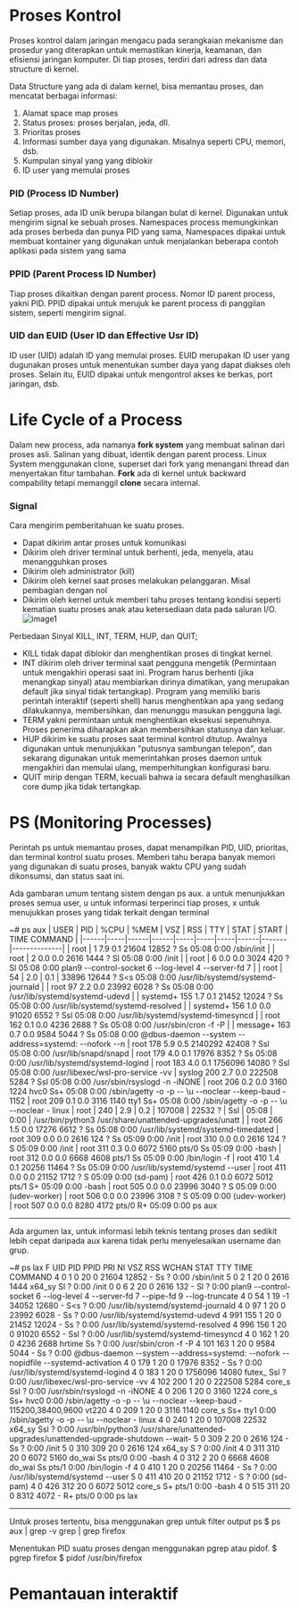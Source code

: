 # Proses Kontrol

Proses kontrol dalam jaringan mengacu pada serangkaian mekanisme dan prosedur yang diterapkan untuk memastikan kinerja, keamanan, dan efisiensi jaringan komputer. Di tiap proses, terdiri dari adress dan data structure di kernel. 

Data Structure yang ada di dalam kernel, bisa memantau proses, dan mencatat berbagai informasi:
  1. Alamat space map proses
  2. Status proses: proses berjalan, jeda, dll.
  3. Prioritas proses
  4. Informasi sumber daya yang digunakan. Misalnya seperti CPU, memori, dsb.
  5. Kumpulan sinyal yang yang diblokir
  6. ID user yang memulai proses

### PID (Process ID Number)
Setiap proses, ada ID unik berupa bilangan bulat di kernel. Digunakan untuk mengirim signal ke sebuah proses.
Namespaces process memungkinkan ada proses berbeda dan punya PID yang sama, Namespaces dipakai untuk membuat kontainer yang digunakan untuk menjalankan beberapa contoh aplikasi pada sistem yang sama

### PPID (Parent Process ID Number)
Tiap proses dikaitkan dengan parent process. Nomor ID parent process, yakni PID. PPID dipakai untuk merujuk ke parent process di panggilan sistem, seperti mengirim signal.

### UID dan EUID (User ID dan Effective Usr ID)
ID user (UID) adalah ID yang memulai proses. EUID merupakan ID user yang dugunakan proses untuk menentukan sumber daya yang dapat diakses oleh proses. Selain itu, EUID dipakai untuk mengontrol akses ke berkas, port jaringan, dsb.

# Life Cycle of a Process
Dalam new process, ada namanya **fork system** yang membuat salinan dari proses asli. Salinan yang dibuat, identik dengan parent process. Linux System menggunakan clone, superset dari fork yang menangani thread dan menyertakan fitur tambahan. **Fork** ada di kernel untuk backward compability tetapi memanggil **clone** secara internal.

### Signal
Cara mengirim pemberitahuan ke suatu proses.
- Dapat dikirim antar proses untuk komunikasi
- Dikirim oleh driver terminal untuk berhenti, jeda, menyela, atau menangguhkan proses
- Dikirim oleh administrator (kill)
- Dikirim oleh kernel saat proses melakukan pelanggaran. Misal pembagian dengan nol
- Dikirim oleh kernel untuk memberi tahu proses tentang kondisi seperti kematian suatu proses anak atau ketersediaan data pada saluran I/O.
![image1](https://github.com/user-attachments/assets/5e31642f-c67c-48e9-a123-1798408f0d72)

Perbedaan Sinyal KILL, INT, TERM, HUP, dan QUIT;

- KILL tidak dapat diblokir dan menghentikan proses di tingkat kernel. 
- INT dikirim oleh driver terminal saat pengguna mengetik (Permintaan untuk mengakhiri operasi saat ini. Program harus berhenti (jika menangkap sinyal) atau membiarkan dirinya dimatikan, yang merupakan default jika sinyal tidak tertangkap). Program yang memiliki baris perintah interaktif (seperti shell) harus menghentikan apa yang sedang dilakukannya, membersihkan, dan menunggu masukan pengguna lagi.
- TERM yakni permintaan untuk menghentikan eksekusi sepenuhnya. Proses penerima diharapkan akan membersihkan statusnya dan keluar.
- HUP dikirim ke suatu proses saat terminal kontrol ditutup. Awalnya digunakan untuk menunjukkan "putusnya sambungan telepon", dan sekarang digunakan untuk memerintahkan proses daemon untuk mengakhiri dan memulai ulang, memperhitungkan konfigurasi baru. 
- QUIT mirip dengan TERM, kecuali bahwa ia secara default menghasilkan core dump jika tidak tertangkap.

# PS (Monitoring Processes)
Perintah ps untuk memantau proses, dapat menampilkan PID, UID, prioritas, dan terminal kontrol suatu proses. Memberi tahu berapa banyak memori yang digunakan di suatu proses, banyak waktu CPU yang sudah dikonsumsi, dan status saat ini.

Ada gambaran umum tentang sistem dengan ps aux. a untuk menunjukkan proses semua user, u untuk informasi terperinci tiap proses, x untuk menujukkan proses yang tidak terkait dengan terminal 

~# ps aux 
| USER | PID | %CPU | %MEM | VSZ | RSS | TTY | STAT | START | TIME COMMAND |
|------|-----|------|------|-----|-----|-----|------|-------|--------------| 
| root |          1  7.9  0.1  21604 12852 ?        Ss   05:08   0:00 /sbin/init |
| root |         2  0.0  0.0   2616  1444 ?        Sl   05:08   0:00 /init |
| root |          6  0.0  0.0   3024   420 ?        Sl   05:08   0:00 plan9 --control-socket 6 --log-level 4 --server-fd 7 |
| root | 54 | 2.0 | 0.1 | 33896 12644 ?        S<s  05:08   0:00 /usr/lib/systemd/systemd-journald |
| root          97  2.2  0.0  23992  6028 ?        Ss   05:08   0:00 /usr/lib/systemd/systemd-udevd |
| systemd+     155  1.7  0.1  21452 12024 ?        Ss   05:08   0:00 /usr/lib/systemd/systemd-resolved |
| systemd+     156  1.0  0.0  91020  6552 ?        Ssl  05:08   0:00 /usr/lib/systemd/systemd-timesyncd |
| root         162  0.1  0.0   4236  2688 ?        Ss   05:08   0:00 /usr/sbin/cron -f -P |
| message+     163  0.7  0.0   9584  5044 ?        Ss   05:08   0:00 @dbus-daemon --system --address=systemd: --nofork --n
| root         178  5.9  0.5 2140292 42408 ?       Ssl  05:08   0:00 /usr/lib/snapd/snapd
| root         179  4.0  0.1  17976  8352 ?        Ss   05:08   0:00 /usr/lib/systemd/systemd-logind
| root         183  4.0  0.1 1756096 14080 ?       Ssl  05:08   0:00 /usr/libexec/wsl-pro-service -vv
| syslog       200  2.7  0.0 222508  5284 ?        Ssl  05:08   0:00 /usr/sbin/rsyslogd -n -iNONE
| root         206  0.2  0.0   3160  1224 hvc0     Ss+  05:08   0:00 /sbin/agetty -o -p -- \u --noclear --keep-baud - 1152
| root         209  0.1  0.0   3116  1140 tty1     Ss+  05:08   0:00 /sbin/agetty -o -p -- \u --noclear - linux
| root        | 240 | 2.9 | 0.2 | 107008 | 22532 ? |        Ssl | 05:08  | 0:00 | /usr/bin/python3 /usr/share/unattended-upgrades/unatt |
| root         266  1.5  0.0  17276  6612 ?        Ss   05:08   0:00 /usr/lib/systemd/systemd-timedated
| root         309  0.0  0.0   2616   124 ?        Ss   05:09   0:00 /init
| root         310  0.0  0.0   2616   124 ?        S    05:09   0:00 /init
| root         311  0.3  0.0   6072  5160 pts/0    Ss   05:09   0:00 -bash
| root         312  0.0  0.0   6668  4608 pts/1    Ss   05:09   0:00 /bin/login -f
| root         410  1.4  0.1  20256 11464 ?        Ss   05:09   0:00 /usr/lib/systemd/systemd --user
| root         411  0.0  0.0  21152  1712 ?        S    05:09   0:00 (sd-pam)
| root         426  0.1  0.0   6072  5012 pts/1    S+   05:09   0:00 -bash
| root         505  0.0  0.0  23996  3040 ?        S    05:09   0:00 (udev-worker)
| root         506  0.0  0.0  23996  3108 ?        S    05:09   0:00 (udev-worker)
| root         507  0.0  0.0   8280  4172 pts/0    R+   05:09   0:00 ps aux

---

Ada argumen lax, untuk informasi lebih teknis tentang proses dan sedikit lebih cepat daripada aux karena tidak perlu menyelesaikan username dan grup. 

~# ps lax
F   UID     PID    PPID PRI  NI    VSZ   RSS WCHAN  STAT TTY        TIME COMMAND
4     0       1       0  20   0  21604 12852 -      Ss   ?          0:00 /sbin/init
5     0       2       1  20   0   2616  1444 x64_sy Sl   ?          0:00 /init
0     0       6       2  20   0   2616   132 -      Sl   ?          0:00 plan9 --control-socket 6 --log-level 4 --server-fd 7 --pipe-fd 9 --log-truncate
4     0      54       1  19  -1  34052 12680 -      S<s  ?          0:00 /usr/lib/systemd/systemd-journald
4     0      97       1  20   0  23992  6028 -      Ss   ?          0:00 /usr/lib/systemd/systemd-udevd
4   991     155       1  20   0  21452 12024 -      Ss   ?          0:00 /usr/lib/systemd/systemd-resolved
4   996     156       1  20   0  91020  6552 -      Ssl  ?          0:00 /usr/lib/systemd/systemd-timesyncd
4     0     162       1  20   0   4236  2688 hrtime Ss   ?          0:00 /usr/sbin/cron -f -P
4   101     163       1  20   0   9584  5044 -      Ss   ?          0:00 @dbus-daemon --system --address=systemd: --nofork --nopidfile --systemd-activation
4     0     179       1  20   0  17976  8352 -      Ss   ?          0:00 /usr/lib/systemd/systemd-logind
4     0     183       1  20   0 1756096 14080 futex_ Ssl ?          0:00 /usr/libexec/wsl-pro-service -vv
4   102     200       1  20   0 222508  5284 core_s Ssl  ?          0:00 /usr/sbin/rsyslogd -n -iNONE
4     0     206       1  20   0   3160  1224 core_s Ss+  hvc0       0:00 /sbin/agetty -o -p -- \u --noclear --keep-baud - 115200,38400,9600 vt220
4     0     209       1  20   0   3116  1140 core_s Ss+  tty1       0:00 /sbin/agetty -o -p -- \u --noclear - linux
4     0     240       1  20   0 107008 22532 x64_sy Ssl  ?          0:00 /usr/bin/python3 /usr/share/unattended-upgrades/unattended-upgrade-shutdown --wait-
5     0     309       2  20   0   2616   124 -      Ss   ?          0:00 /init
5     0     310     309  20   0   2616   124 x64_sy S    ?          0:00 /init
4     0     311     310  20   0   6072  5160 do_wai Ss   pts/0      0:00 -bash
4     0     312       2  20   0   6668  4608 do_wai Ss   pts/1      0:00 /bin/login -f
4     0     410       1  20   0  20256 11464 -      Ss   ?          0:00 /usr/lib/systemd/systemd --user
5     0     411     410  20   0  21152  1712 -      S    ?          0:00 (sd-pam)
4     0     426     312  20   0   6072  5012 core_s S+   pts/1      0:00 -bash
4     0     515     311  20   0   8312  4072 -      R+   pts/0      0:00 ps lax

---

Untuk proses tertentu, bisa menggunakan grep untuk filter output ps
$ ps aux | grep -v grep | grep firefox

Menentukan PID suatu proses dengan menggunakan pgrep atau pidof.
$ pgrep firefox
$ pidof /usr/bin/firefox

# Pemantauan interaktif
